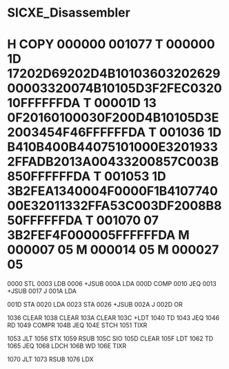 # SICXE_Disassembler
H COPY   000000 001077
T 000000 1D 17202D69202D4B1010360320262900003320074B10105D3F2FEC032010FFFFFFDA
T 00001D 13 0F20160100030F200D4B10105D3E2003454F46FFFFFFDA
T 001036 1D B410B400B44075101000E32019332FFADB2013A00433200857C003B850FFFFFFDA
T 001053 1D 3B2FEA1340004F0000F1B410774000E32011332FFA53C003DF2008B850FFFFFFDA
T 001070 07 3B2FEF4F000005FFFFFFDA
M 000007 05 
M 000014 05 
M 000027 05 
========================================
0000 STL
0003 LDB
0006 +JSUB
000A LDA
000D COMP
0010 JEQ
0013 +JSUB
0017 J
001A LDA

001D STA
0020 LDA
0023 STA
0026 +JSUB
002A J
002D OR

1036 CLEAR
1038 CLEAR
103A CLEAR
103C +LDT
1040 TD
1043 JEQ
1046 RD
1049 COMPR
104B JEQ
104E STCH
1051 TIXR

1053 JLT
1056 STX
1059 RSUB
105C SIO
105D CLEAR
105F LDT
1062 TD
1065 JEQ
1068 LDCH
106B WD
106E TIXR

1070 JLT
1073 RSUB
1076 LDX
